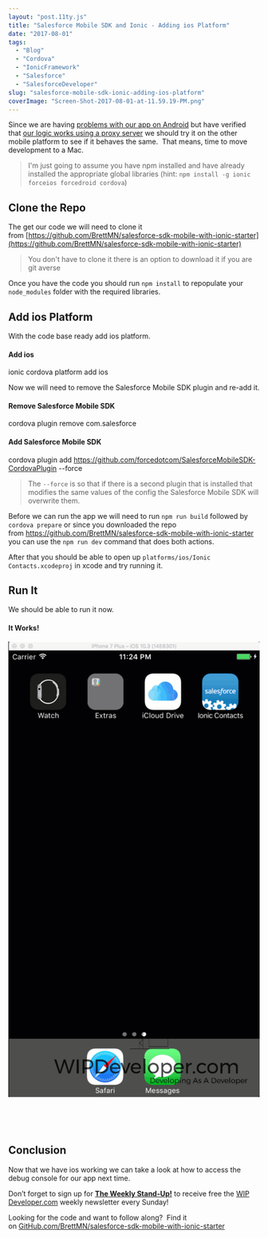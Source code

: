 ```yaml
---
layout: "post.11ty.js"
title: "Salesforce Mobile SDK and Ionic - Adding ios Platform"
date: "2017-08-01"
tags: 
  - "Blog"
  - "Cordova"
  - "IonicFramework"
  - "Salesforce"
  - "SalesforceDeveloper"
slug: "salesforce-mobile-sdk-ionic-adding-ios-platform"
coverImage: "Screen-Shot-2017-08-01-at-11.59.19-PM.png"
---
```


Since we are having [problems with our app on Android](https://wipdeveloper.wpcomstaging.com/2017/07/26/salesforce-mobile-sdk-ionic-debugging-part/) but have verified that [our logic works using a proxy server](https://wipdeveloper.wpcomstaging.com/2017/07/27/salesforce-mobile-sdk-ionic-debugging-part-ii/) we should try it on the other mobile platform to see if it behaves the same.  That means, time to move development to a Mac.

> I'm just going to assume you have npm installed and have already installed the appropriate global libraries (hint: `npm install -g ionic forceios forcedroid cordova`) 

## Clone the Repo

The get our code we will need to clone it from [https://github.com/BrettMN/salesforce-sdk-mobile-with-ionic-starter](https://github.com/BrettMN/salesforce-sdk-mobile-with-ionic-starter)

> You don't have to clone it there is an option to download it if you are git averse

Once you have the code you should run `npm install` to repopulate your `node_modules` folder with the required libraries.

## Add ios Platform

With the code base ready add ios platform.

#### Add ios

ionic cordova platform add ios

Now we will need to remove the Salesforce Mobile SDK plugin and re-add it.

#### Remove Salesforce Mobile SDK

cordova plugin remove com.salesforce

#### Add Salesforce Mobile SDK

cordova plugin add https://github.com/forcedotcom/SalesforceMobileSDK-CordovaPlugin --force

> The `--force` is so that if there is a second plugin that is installed that modifies the same values of the config the Salesforce Mobile SDK will overwrite them.

Before we can run the app we will need to run `npm run build` followed by `cordova prepare` or since you downloaded the repo from https://github.com/BrettMN/salesforce-sdk-mobile-with-ionic-starter you can use the `npm run dev` command that does both actions.

After that you should be able to open up `platforms/ios/Ionic Contacts.xcodeproj` in xcode and try running it.

## Run It

We should be able to run it now.

#### It Works!

![It Works!](images/mobile-20-00.gif)

 

 

## Conclusion

Now that we have ios working we can take a look at how to access the debug console for our app next time.

Don’t forget to sign up for [**The Weekly Stand-Up!**](https://wipdeveloper.wpcomstaging.com/newsletter/) to receive free the [WIP Developer.com](https://wipdeveloper.wpcomstaging.com/) weekly newsletter every Sunday!

Looking for the code and want to follow along?  Find it on [GitHub.com/BrettMN/salesforce-sdk-mobile-with-ionic-starter](https://github.com/BrettMN/salesforce-sdk-mobile-with-ionic-starter)
